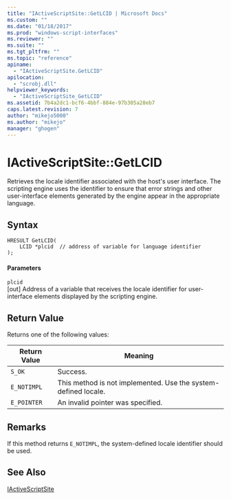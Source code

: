 ```yaml
---
title: "IActiveScriptSite::GetLCID | Microsoft Docs"
ms.custom: ""
ms.date: "01/18/2017"
ms.prod: "windows-script-interfaces"
ms.reviewer: ""
ms.suite: ""
ms.tgt_pltfrm: ""
ms.topic: "reference"
apiname: 
  - "IActiveScriptSite.GetLCID"
apilocation: 
  - "scrobj.dll"
helpviewer_keywords: 
  - "IActiveScriptSite_GetLCID"
ms.assetid: 7b4a2dc1-bcf6-4bbf-884e-97b305a28eb7
caps.latest.revision: 7
author: "mikejo5000"
ms.author: "mikejo"
manager: "ghogen"
---
```

# IActiveScriptSite::GetLCID
Retrieves the locale identifier associated with the host's user interface. The scripting engine uses the identifier to ensure that error strings and other user-interface elements generated by the engine appear in the appropriate language.  
  
## Syntax  
  
```  
HRESULT GetLCID(  
    LCID *plcid  // address of variable for language identifier  
);  
```  
  
#### Parameters  
 `plcid`  
 [out] Address of a variable that receives the locale identifier for user-interface elements displayed by the scripting engine.  
  
## Return Value  
 Returns one of the following values:  
  
|Return Value|Meaning|  
|------------------|-------------|  
|`S_OK`|Success.|  
|`E_NOTIMPL`|This method is not implemented. Use the system-defined locale.|  
|`E_POINTER`|An invalid pointer was specified.|  
  
## Remarks  
 If this method returns `E_NOTIMPL`, the system-defined locale identifier should be used.  
  
## See Also  
 [IActiveScriptSite](../../winscript/reference/iactivescriptsite.md)